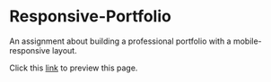 # Responsive-Portfolio
An assignment about building a professional portfolio with a mobile-responsive layout.


Click this [link](https://itshally.github.io/Responsive-Portfolio/) to preview this page.
